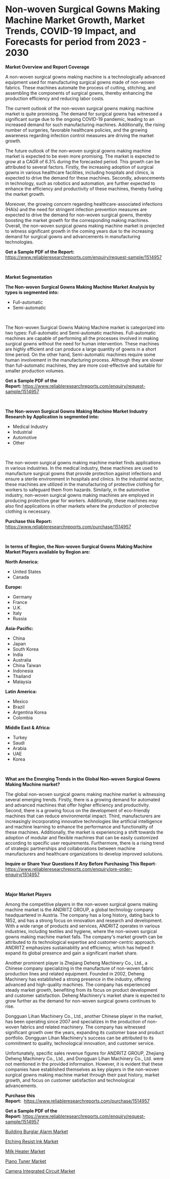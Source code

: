 <p><h1>Non-woven Surgical Gowns Making Machine Market Growth, Market Trends, COVID-19 Impact, and Forecasts for period from 2023 - 2030</h1></p><p><strong>Market Overview and Report Coverage</strong></p>
<p><p>A non-woven surgical gowns making machine is a technologically advanced equipment used for manufacturing surgical gowns made of non-woven fabrics. These machines automate the process of cutting, stitching, and assembling the components of surgical gowns, thereby enhancing the production efficiency and reducing labor costs.</p><p>The current outlook of the non-woven surgical gowns making machine market is quite promising. The demand for surgical gowns has witnessed a significant surge due to the ongoing COVID-19 pandemic, leading to an increased demand for such manufacturing machines. Additionally, the rising number of surgeries, favorable healthcare policies, and the growing awareness regarding infection control measures are driving the market growth.</p><p>The future outlook of the non-woven surgical gowns making machine market is expected to be even more promising. The market is expected to grow at a CAGR of 6.3% during the forecasted period. This growth can be attributed to several factors. Firstly, the increasing adoption of surgical gowns in various healthcare facilities, including hospitals and clinics, is expected to drive the demand for these machines. Secondly, advancements in technology, such as robotics and automation, are further expected to enhance the efficiency and productivity of these machines, thereby fueling the market growth.</p><p>Moreover, the growing concern regarding healthcare-associated infections (HAIs) and the need for stringent infection prevention measures are expected to drive the demand for non-woven surgical gowns, thereby boosting the market growth for the corresponding making machines. Overall, the non-woven surgical gowns making machine market is projected to witness significant growth in the coming years due to the increasing demand for surgical gowns and advancements in manufacturing technologies.</p></p>
<p><strong>Get a Sample PDF of the Report:</strong> <a href="https://www.reliableresearchreports.com/enquiry/request-sample/1514957">https://www.reliableresearchreports.com/enquiry/request-sample/1514957</a></p>
<p>&nbsp;</p>
<p><strong>Market Segmentation</strong></p>
<p><strong>The Non-woven Surgical Gowns Making Machine Market Analysis by types is segmented into:</strong></p>
<p><ul><li>Full-automatic</li><li>Semi-automatic</li></ul></p>
<p>&nbsp;</p>
<p><p>The Non-woven Surgical Gowns Making Machine market is categorized into two types: Full-automatic and Semi-automatic machines. Full-automatic machines are capable of performing all the processes involved in making surgical gowns without the need for human intervention. These machines are highly efficient and can produce a large quantity of gowns in a short time period. On the other hand, Semi-automatic machines require some human involvement in the manufacturing process. Although they are slower than full-automatic machines, they are more cost-effective and suitable for smaller production volumes.</p></p>
<p><strong>Get a Sample PDF of the Report:</strong>&nbsp;<a href="https://www.reliableresearchreports.com/enquiry/request-sample/1514957">https://www.reliableresearchreports.com/enquiry/request-sample/1514957</a></p>
<p>&nbsp;</p>
<p><strong>The Non-woven Surgical Gowns Making Machine Market Industry Research by Application is segmented into:</strong></p>
<p><ul><li>Medical Industry</li><li>Industrial</li><li>Automotive</li><li>Other</li></ul></p>
<p>&nbsp;</p>
<p><p>The non-woven surgical gowns making machine market finds applications in various industries. In the medical industry, these machines are used to manufacture surgical gowns that provide protection against infections and ensure a sterile environment in hospitals and clinics. In the industrial sector, these machines are utilized in the manufacturing of protective clothing for workers to safeguard them from hazards. Similarly, in the automotive industry, non-woven surgical gowns making machines are employed in producing protective gear for workers. Additionally, these machines may also find applications in other markets where the production of protective clothing is necessary.</p></p>
<p><strong>Purchase this Report:</strong>&nbsp; <a href="https://www.reliableresearchreports.com/purchase/1514957">https://www.reliableresearchreports.com/purchase/1514957</a></p>
<p>&nbsp;</p>
<p><strong>In terms of Region, the Non-woven Surgical Gowns Making Machine Market Players available by Region are:</strong></p>
<p>
    <p> <strong> North America: </strong>
        <ul>
            <li>United States</li>
            <li>Canada</li>
        </ul>
        </p> 
    <p> <strong> Europe: </strong>
        <ul>
            <li>Germany</li>
            <li>France</li>
            <li>U.K.</li>
            <li>Italy</li>
            <li>Russia</li>
        </ul>
        </p> 
    <p> <strong> Asia-Pacific: </strong>
        <ul>
            <li>China</li>
            <li>Japan</li>
            <li>South Korea</li>
            <li>India</li>
            <li>Australia</li>
            <li>China Taiwan</li>
            <li>Indonesia</li>
            <li>Thailand</li>
            <li>Malaysia</li>
        </ul>
        </p> 
    <p> <strong> Latin America: </strong>
        <ul>
            <li>Mexico</li>
            <li>Brazil</li>
            <li>Argentina Korea</li>
            <li>Colombia</li>
        </ul>
        </p> 
    <p> <strong> Middle East & Africa: </strong>
        <ul>
            <li>Turkey</li>
            <li>Saudi</li>
            <li>Arabia</li>
            <li>UAE</li>
            <li>Korea</li>
        </ul>
    </p>
    </p>
<p>&nbsp;</p>
<p><strong>What are the Emerging Trends in the Global Non-woven Surgical Gowns Making Machine market?</strong></p>
<p><p>The global non-woven surgical gowns making machine market is witnessing several emerging trends. Firstly, there is a growing demand for automated and advanced machines that offer higher efficiency and productivity. Second, there is a growing focus on the development of eco-friendly machines that can reduce environmental impact. Third, manufacturers are increasingly incorporating innovative technologies like artificial intelligence and machine learning to enhance the performance and functionality of these machines. Additionally, the market is experiencing a shift towards the adoption of modular and flexible machines that can be easily customized according to specific user requirements. Furthermore, there is a rising trend of strategic partnerships and collaborations between machine manufacturers and healthcare organizations to develop improved solutions.</p></p>
<p><strong>Inquire or Share Your Questions If Any Before Purchasing This Report</strong>- <a href="https://www.reliableresearchreports.com/enquiry/pre-order-enquiry/1514957">https://www.reliableresearchreports.com/enquiry/pre-order-enquiry/1514957</a></p>
<p>&nbsp;</p>
<p><strong>Major Market Players</strong></p>
<p><p>Among the competitive players in the non-woven surgical gowns making machine market is the ANDRITZ GROUP, a global technology company headquartered in Austria. The company has a long history, dating back to 1852, and has a strong focus on innovation and research and development. With a wide range of products and services, ANDRITZ operates in various industries, including textiles and hygiene, where the non-woven surgical gowns making machine market falls. The company's market growth can be attributed to its technological expertise and customer-centric approach. ANDRITZ emphasizes sustainability and efficiency, which has helped it expand its global presence and gain a significant market share.</p><p>Another prominent player is Zhejiang Deheng Machinery Co., Ltd., a Chinese company specializing in the manufacture of non-woven fabric production lines and related equipment. Founded in 2002, Deheng Machinery has established a strong presence in the industry, offering advanced and high-quality machines. The company has experienced steady market growth, benefiting from its focus on product development and customer satisfaction. Deheng Machinery's market share is expected to grow further as the demand for non-woven surgical gowns continues to rise.</p><p>Dongguan Lihan Machinery Co., Ltd., another Chinese player in the market, has been operating since 2007 and specializes in the production of non-woven fabrics and related machinery. The company has witnessed significant growth over the years, expanding its customer base and product portfolio. Dongguan Lihan Machinery's success can be attributed to its commitment to quality, technological innovation, and customer service.</p><p>Unfortunately, specific sales revenue figures for ANDRITZ GROUP, Zhejiang Deheng Machinery Co., Ltd., and Dongguan Lihan Machinery Co., Ltd. were not mentioned in the provided information. However, it is evident that these companies have established themselves as key players in the non-woven surgical gowns making machine market through their past history, market growth, and focus on customer satisfaction and technological advancements.</p></p>
<p><strong>Purchase this Report:</strong>&nbsp;&nbsp;<a href="https://www.reliableresearchreports.com/purchase/1514957">https://www.reliableresearchreports.com/purchase/1514957</a></p>
<p></p>
<p><strong>Get a Sample PDF of the Report:</strong>&nbsp;<a href="https://www.reliableresearchreports.com/enquiry/request-sample/1514957">https://www.reliableresearchreports.com/enquiry/request-sample/1514957</a></p>
<p><p><a href="https://github.com/dringals/Market-Research-Report-List-1/blob/main/building-burglar-alarm-market.md">Building Burglar Alarm Market</a></p><p><a href="https://medium.com/@besaosmani1903/etching-resist-ink-market-comprehensive-assessment-by-type-application-and-geography-684c8544008a">Etching Resist Ink Market</a></p><p><a href="https://www.linkedin.com/pulse/milk-heater-market-challenges-opportunities-growth-drivers-muw1c/">Milk Heater Market</a></p><p><a href="https://www.linkedin.com/pulse/piano-tuner-market-insights-players-forecast-till-2030-e0ljc/">Piano Tuner Market</a></p><p><a href="https://github.com/Paul14Anderson63/Market-Research-Report-List-1/blob/main/camera-integrated-circuit-market.md">Camera Integrated Circuit Market</a></p></p>